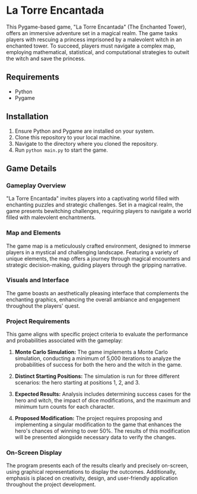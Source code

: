 # La Torre Encantada

This Pygame-based game, "La Torre Encantada" (The Enchanted Tower), offers an immersive adventure set in a magical realm. The game tasks players with rescuing a princess imprisoned by a malevolent witch in an enchanted tower. To succeed, players must navigate a complex map, employing mathematical, statistical, and computational strategies to outwit the witch and save the princess.

## Requirements

- Python
- Pygame

## Installation

1. Ensure Python and Pygame are installed on your system.
2. Clone this repository to your local machine.
3. Navigate to the directory where you cloned the repository.
4. Run `python main.py` to start the game.

## Game Details

### Gameplay Overview
"La Torre Encantada" invites players into a captivating world filled with enchanting puzzles and strategic challenges. Set in a magical realm, the game presents bewitching challenges, requiring players to navigate a world filled with malevolent enchantments.

### Map and Elements
The game map is a meticulously crafted environment, designed to immerse players in a mystical and challenging landscape. Featuring a variety of unique elements, the map offers a journey through magical encounters and strategic decision-making, guiding players through the gripping narrative.

### Visuals and Interface
The game boasts an aesthetically pleasing interface that complements the enchanting graphics, enhancing the overall ambiance and engagement throughout the players' quest.

### Project Requirements

This game aligns with specific project criteria to evaluate the performance and probabilities associated with the gameplay:

1. **Monte Carlo Simulation:** The game implements a Monte Carlo simulation, conducting a minimum of 5,000 iterations to analyze the probabilities of success for both the hero and the witch in the game.

2. **Distinct Starting Positions:** The simulation is run for three different scenarios: the hero starting at positions 1, 2, and 3.

3. **Expected Results:** Analysis includes determining success cases for the hero and witch, the impact of dice modifications, and the maximum and minimum turn counts for each character.

4. **Proposed Modification:** The project requires proposing and implementing a singular modification to the game that enhances the hero's chances of winning to over 50%. The results of this modification will be presented alongside necessary data to verify the changes.

### On-Screen Display

The program presents each of the results clearly and precisely on-screen, using graphical representations to display the outcomes. Additionally, emphasis is placed on creativity, design, and user-friendly application throughout the project development.

